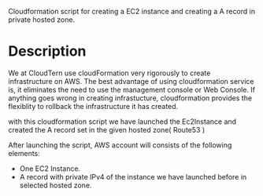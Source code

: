Cloudformation script for creating a EC2 instance and creating a A record in private hosted zone.
# Description
We at CloudTern use cloudFormation very rigorously to create infrastructure on AWS. The best advantage of using cloudformation service is, it eliminates the need to use the management console or Web Console. If anything goes wrong in creating infrastucture, cloudformation provides the flexiblity to rollback the infrastructure it has created.

with this cloudformation script we have launched the Ec2Instance and created the A record set in the given hosted zone( Route53 )

After launching the script, AWS account will consists of the following elements:

* One EC2 Instance.
* A record with private IPv4 of the instance we have launched before in selected hosted zone.